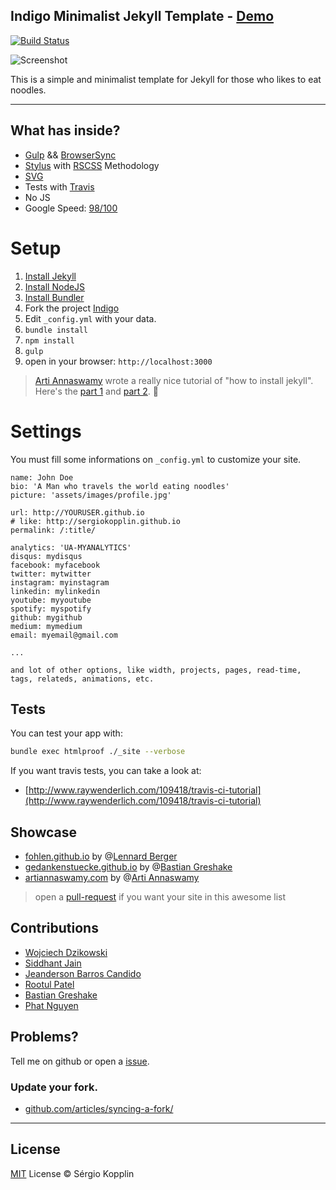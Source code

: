 ## Indigo Minimalist Jekyll Template - [Demo](http://sergiokopplin.github.io/indigo/)
[![Build Status](https://travis-ci.org/sergiokopplin/indigo.svg?branch=gh-pages)](https://travis-ci.org/sergiokopplin/indigo)

![Screenshot](https://raw.githubusercontent.com/sergiokopplin/indigo/gh-pages/screen-shot.png)

This is a simple and minimalist template for Jekyll for those who likes to eat noodles.

---

## What has inside?

- [Gulp](http://gulpjs.com/) && [BrowserSync](https://www.browsersync.io/)
- [Stylus](http://stylus-lang.com/) with [RSCSS](http://rscss.io/) Methodology
- [SVG](https://www.w3.org/Graphics/SVG/)
- Tests with [Travis](https://travis-ci.org/)
- No JS
- Google Speed: [98/100](https://developers.google.com/speed/pagespeed/insights/?url=http%3A%2F%2Fsergiokopplin.github.io%2Findigo%2F)

# Setup

1. [Install Jekyll](http://jekyllrb.com)
2. [Install NodeJS](https://nodejs.org/)
3. [Install Bundler](http://bundler.io/)
4. Fork the project [Indigo](https://github.com/sergiokopplin/indigo/fork)
5. Edit `_config.yml` with your data.
6. `bundle install`
7. `npm install`
8. `gulp`
9. open in your browser: `http://localhost:3000`

> [Arti Annaswamy](https://github.com/aannasw) wrote a really nice tutorial of "how to install jekyll". Here's the [part 1](http://artiannaswamy.com/build-a-github-blog-part-1) and [part 2](http://artiannaswamy.com/build-a-github-blog-part-2). :metal:

# Settings

You must fill some informations on `_config.yml` to customize your site.

```
name: John Doe
bio: 'A Man who travels the world eating noodles'
picture: 'assets/images/profile.jpg'

url: http://YOURUSER.github.io
# like: http://sergiokopplin.github.io
permalink: /:title/

analytics: 'UA-MYANALYTICS'
disqus: mydisqus
facebook: myfacebook
twitter: mytwitter
instagram: myinstagram
linkedin: mylinkedin
youtube: myyoutube
spotify: myspotify
github: mygithub
medium: mymedium
email: myemail@gmail.com

...

and lot of other options, like width, projects, pages, read-time, tags, relateds, animations, etc.
```

## Tests

You can test your app with:

```bash
bundle exec htmlproof ./_site --verbose
````

If you want travis tests, you can take a look at:
- [http://www.raywenderlich.com/109418/travis-ci-tutorial](http://www.raywenderlich.com/109418/travis-ci-tutorial)

## Showcase

- [fohlen.github.io](http://fohlen.github.io/) by @[Lennard Berger](https://github.com/Fohlen)
- [gedankenstuecke.github.io](http://gedankenstuecke.github.io) by @[Bastian Greshake](https://github.com/gedankenstuecke)
- [artiannaswamy.com](http://artiannaswamy.com/) by @[Arti Annaswamy](https://github.com/aannasw)

> open a [pull-request](https://github.com/sergiokopplin/indigo/pulls) if you want your site in this awesome list

## Contributions

- [Wojciech Dzikowski](http://github.com/DzikowskiW)
- [Siddhant Jain](http://github.com/siddhantjain)
- [Jeanderson Barros Candido](http://github.com/jeandersonbc)
- [Rootul Patel](http://github.com/rootulp)
- [Bastian Greshake](http://github.com/gedankenstuecke)
- [Phat Nguyen](http://github.com/npvinhphat)

## Problems?

Tell me on github or open a [issue](https://github.com/sergiokopplin/indigo/issues/new).

### Update your fork.

- [github.com/articles/syncing-a-fork/](https://help.github.com/articles/syncing-a-fork/)

---

## License

[MIT](http://kopplin.mit-license.org/) License © Sérgio Kopplin
